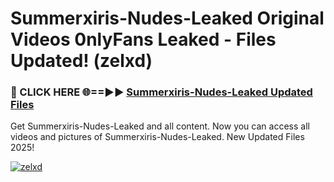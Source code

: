 # Summerxiris-Nudes-Leaked Original Videos 0nlyFans Leaked - Files Updated! (zelxd)

<h3>🔴 CLICK HERE 🌐==►► <a href="https://tinyurl.com/5h6xmrr3" rel="nofollow">Summerxiris-Nudes-Leaked Updated Files</a></h3>

Get Summerxiris-Nudes-Leaked and all content. Now you can access all videos and pictures of Summerxiris-Nudes-Leaked. New Updated Files 2025!

[![zelxd](https://i.imgur.com/KVD873Z.gif)](https://tinyurl.com/5h6xmrr3)

